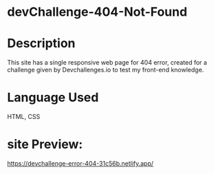 # devChallenge-404-Not-Found

# Description
This site has a single responsive web page for 404 error, created for a challenge given by Devchallenges.io to test my front-end knowledge.

# Language Used
HTML,
CSS

# site Preview:
https://devchallenge-error-404-31c56b.netlify.app/

